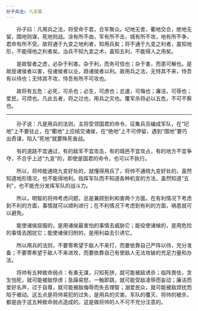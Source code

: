 ```yaml
---
孙子兵法: 九变篇
---
```

　　孙子曰：凡用兵之法，将受命于君，合军聚众。圮地无舍，衢地交合，绝地无留，围地则谋，死地则战。涂有所不由，军有所不击，城有所不攻，地有所不争，君命有所不受。故将通于九变之地利者，知用兵矣；将不通于九变之利者，虽知地形，不能得地之利者矣。治兵不知九变之术，虽知五利，不能得人之用矣。

　　是故智者之虑，必杂于利害。杂于利，而务可信也；杂于害，而患可解也。是故屈诸侯者以害，役诸侯者以业，趋诸侯者以利。故用兵之法，无恃其不来，恃吾有以待也；无恃其不攻，恃吾有所不可攻也。

　　故将有五危：必死，可杀也；必生，可虏也；忿速，可侮也；廉洁，可辱也；爱民，可烦也。凡此五者，将之过也，用兵之灾也。覆军杀将必以五危，不可不察也。

***

　　孙子说：凡是用兵的法则，主将受领国君的命令，征集兵员编成军队，在“圮地”上不要驻止，在“衢地”上应结交诸侯，在“绝地”上不可停留，遇到“围地”要巧出奇谋，陷入“死地”就要殊死奋战。

　　有的道路不宜通过，有的敌军不宜攻击，有的城邑不宜攻占，有的地方不宜争夺，不合乎上述“九变”的，即使是国君的命令，也可以不执行。

　　所以，将帅能通晓九变好处的，就懂得用兵了，将帅不通晓九变好处的，虽然知道地形情况，也不能得地利。指挥军队而不知道各种机变的方法，虽然知道“五利”，也不能充分发挥军队的战斗力。

　　所以，明智的将帅考虑问题，总是兼顾到利和害两个方面。在有利情况下考虑到不利的方面，事情就可以顺利进行；在不利情况下考虑到有利的方面，祸患就可以避免。

　　能使诸侯屈服的，是用诸侯最害怕的事情去威胁它；能役使诸候的，是用危险的事情去困扰它；能使诸侯归附的，是用利益去引诱它。

　　所以用兵的法则，不要寄希望于敌人不来打，而要依靠自己严阵以待，充分准备；不要寄希望于敌人不来进攻，而要依靠自己有使敌人无法攻破的充足力量和办法。

　　将帅有五种致命弱点：有勇无谋，只知死拼，就可能被敌诱杀；临阵畏怯，贪生怕死，就可能被敌俘虏；急躁易怒，一触即跳，就可能受敌凌辱而妄动；廉洁而爱好名声，过于自尊，就可能被敌侮辱而失去理智；溺爱民众，就可能被敌烦扰而陷于被动。这五点是将帅易犯的过失，是用兵的灾害。军队的覆灭、将帅的被杀，都是由于这五种致命弱点造成的，这是做将帅的人不可不充分注意的。
